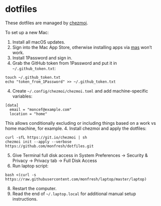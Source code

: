 # dotfiles

These dotfiles are managed by [chezmoi](https://www.chezmoi.io/).

To set up a new Mac:

1. Install all macOS updates.
1. Sign into the Mac App Store, otherwise installing apps via [mas](https://github.com/mas-cli/mas) won’t work.
2. Install 1Password and sign in.
3. Grab the GitHub token from 1Password and put it in `~/.github_token.txt`:
```shell
touch ~/.github_token.txt
echo "token_from_1Password" >> ~/.github_token.txt
```
4. Create `~/.config/chezmoi/chezmoi.toml` and add machine-specific variables:
```shell
[data]
  email = "moncef@example.com"
  location = "home"
```
This allows conditionally excluding or including things based on a work vs home
machine, for example.
4. Install chezmoi and apply the dotfiles:
```shell
curl -sfL https://git.io/chezmoi | sh
chezmoi init --apply --verbose https://github.com/monfresh/dotfiles.git
```
5. Give Terminal full disk access in System Preferences -> Security & Privacy -> Privacy tab -> Full Disk Access
7. Run laptop script:
```shell
bash <(curl -s https://raw.githubusercontent.com/monfresh/laptop/master/laptop)
```
8. Restart the computer.
9. Read the end of `~/.laptop.local` for additional manual setup instructions.

